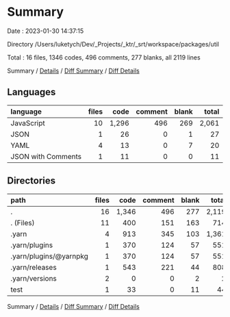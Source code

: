 # Summary

Date : 2023-01-30 14:37:15

Directory /Users/luketych/Dev/_Projects/_ktr/_srt/workspace/packages/util

Total : 16 files,  1346 codes, 496 comments, 277 blanks, all 2119 lines

Summary / [Details](details.md) / [Diff Summary](diff.md) / [Diff Details](diff-details.md)

## Languages
| language | files | code | comment | blank | total |
| :--- | ---: | ---: | ---: | ---: | ---: |
| JavaScript | 10 | 1,296 | 496 | 269 | 2,061 |
| JSON | 1 | 26 | 0 | 1 | 27 |
| YAML | 4 | 13 | 0 | 7 | 20 |
| JSON with Comments | 1 | 11 | 0 | 0 | 11 |

## Directories
| path | files | code | comment | blank | total |
| :--- | ---: | ---: | ---: | ---: | ---: |
| . | 16 | 1,346 | 496 | 277 | 2,119 |
| . (Files) | 11 | 400 | 151 | 163 | 714 |
| .yarn | 4 | 913 | 345 | 103 | 1,361 |
| .yarn/plugins | 1 | 370 | 124 | 57 | 551 |
| .yarn/plugins/@yarnpkg | 1 | 370 | 124 | 57 | 551 |
| .yarn/releases | 1 | 543 | 221 | 44 | 808 |
| .yarn/versions | 2 | 0 | 0 | 2 | 2 |
| test | 1 | 33 | 0 | 11 | 44 |

Summary / [Details](details.md) / [Diff Summary](diff.md) / [Diff Details](diff-details.md)